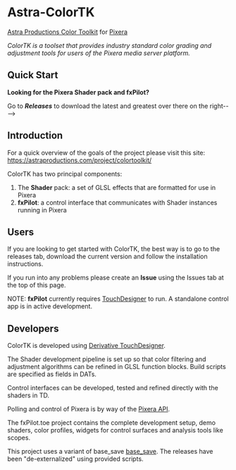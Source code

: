 # Astra-ColorTK

[Astra Productions Color Toolkit](https://astraproductions.com/project/colortoolkit/) for [Pixera](https://pixera.one/)

*ColorTK is a toolset that provides industry standard color grading and adjustment tools for users of the Pixera media server platform.*

## Quick Start

**Looking for the Pixera Shader pack and fxPilot?**

Go to **_Releases_** to download the latest and greatest over there on the right---->

## Introduction

For a quick overview of the goals of the project please visit this site:
https://astraproductions.com/project/colortoolkit/



ColorTK has two principal components:

1. The **Shader** pack: a set of GLSL effects that are formatted for use in Pixera
2. **fxPilot**: a control interface that communicates with Shader instances running in Pixera



## Users

If you are looking to get started with ColorTK, the best way is to go to the releases tab, download the current version and follow the installation instructions.

If you run into any problems please create an **Issue** using the Issues tab at the top of this page.

NOTE: **fxPilot** currently requires [TouchDesigner](https://derivative.ca) to run. A standalone control app is in active development.



## Developers

ColorTK is developed using [Derivative TouchDesigner](https://derivative.ca).

The Shader development pipeline is set up so that color filtering and adjustment algorithms can be refined in GLSL function blocks. Build scripts are specified as fields in DATs. 

Control interfaces can be developed, tested and refined directly with the shaders in TD. 

Polling and control of Pixera is by way of the [Pixera API](https://pixera.one/en/downloads/).

The fxPilot.toe project contains the complete development setup, demo shaders, color profiles, widgets for control surfaces and analysis tools like scopes.

This project uses a variant of base_save [base_save](https://github.com/raganmd/touchdesigner-save-external). The releases have been "de-externalized" using provided scripts. 
